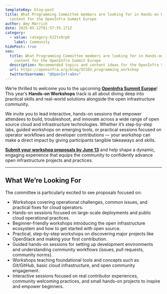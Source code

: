 ```yaml
---
templateKey: blog-post
title: What Programming Committee members are looking for in Hands-on Workshops
  content for the OpenInfra Summit Europe
author: Amy Marrich
date: 2025-05-12T01:57:55.171Z
category:
  - value: category-h2Ztx9rpD
    label: Community
hidePost: true
seo:
  title: What Programming Committee members are looking for in Hands-on Workshops
    content for the OpenInfra Summit Europe
  description: Recommended topics and content ideas for the OpenInfra Summit Europe
  url: https://openinfra.org/blog/OISEU_programming_workshop
  twitterUsername: "@OpenInfraDev"
---
```

We’re thrilled to welcome you to the upcoming **[OpenInfra Summit Europe](https://summit2025.openinfra.org/)**! This year’s **Hands-on Workshops** track is all about diving deep into practical skills and real-world solutions alongside the open infrastructure community.

We invite you to lead interactive, hands-on sessions that empower attendees to build, troubleshoot, and innovate across a wide range of open source cloud and infrastructure technologies. Whether it’s step-by-step labs, guided workshops on emerging tools, or practical sessions focused on operator workflows and developer contributions — your workshop can make a direct impact by giving participants tangible takeaways and skills.

**[Submit your workshop proposals by June 13](https://summit2025.openinfra.org/cfp/)** and help shape a dynamic, engaging experience that equips the community to confidently advance open infrastructure projects and practices.

- - -

## What We’re Looking For

The committee is particularly excited to see proposals focused on:

* Workshops covering operational challenges, common issues, and practical fixes for cloud operators.
* Hands-on sessions focused on large-scale deployments and public cloud operational practices.
* Beginner-friendly workshops introducing the open infrastructure ecosystem and how to get started with open source.
* Practical, step-by-step workshops on discovering major projects like OpenStack and making your first contribution.
* Guided hands-on sessions for setting up development environments and understanding community workflows (issues, pull requests, community norms).
* Workshops teaching foundational tools and concepts such as Git/GitHub, basic cloud infrastructure, and open community engagement.
* Interactive sessions focused on real contributor experiences, community welcoming practices, and small hands-on projects to inspire and empower beginners.